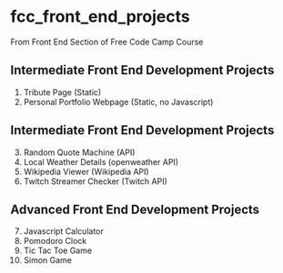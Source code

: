 # fcc_front_end_projects
From Front End Section of Free Code Camp Course

 ## Intermediate Front End Development Projects

1. Tribute Page (Static)
2. Personal Portfolio Webpage (Static, no Javascript)

 ## Intermediate Front End Development Projects

3. Random Quote Machine (API)
4. Local Weather Details (openweather API)
5. Wikipedia Viewer (Wikipedia API)
6. Twitch Streamer Checker (Twitch API)

 ## Advanced Front End Development Projects

7. Javascript Calculator
8. Pomodoro Clock
9. Tic Tac Toe Game
10. Simon Game
